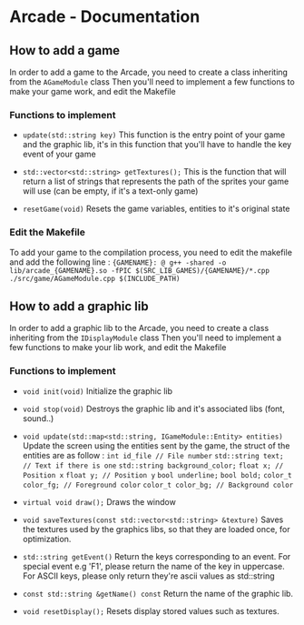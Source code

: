 # Arcade - Documentation

## How to add a game

In order to add a game to the Arcade, you need to create a class inheriting from the `AGameModule` class
Then you'll need to implement a few functions to make your game work, and edit the Makefile

### Functions to implement

- `update(std::string key)`
This function is the entry point of your game and the graphic lib, it's in this function that you'll have to handle the key event of your game

- `std::vector<std::string> getTextures();`
This is the function that will return a list of strings that represents the path of the sprites your game will use (can be empty, if it's a text-only game)

- `resetGame(void)`
Resets the game variables, entities to it's original state

### Edit the Makefile
To add your game to the compilation process, you need to edit the makefile and add the following line :
`{GAMENAME}: @ g++ -shared -o lib/arcade_{GAMENAME}.so -fPIC $(SRC_LIB_GAMES)/{GAMENAME}/*.cpp ./src/game/AGameModule.cpp $(INCLUDE_PATH)`


## How to add a graphic lib
In order to add a graphic lib to the Arcade, you need to create a class inheriting from the `IDisplayModule` class
Then you'll need to implement a few functions to make your lib work, and edit the Makefile


### Functions to implement

- `void init(void)`
Initialize the graphic lib

- `void stop(void)`
Destroys the graphic lib and it's associated libs (font, sound..)

- `void update(std::map<std::string, IGameModule::Entity> entities)`
Update the screen using the entities sent by the game, the struct of the entities are as follow :
`int id_file // File number`
`std::string text; // Text if there is one`
`std::string background_color;`
`float x; // Position x`
`float y; // Position y`
`bool underline;`
`bool bold;`
`color_t color_fg; // Foreground color`
`color_t color_bg; // Background color`

- `virtual void draw();`
Draws the window

- `void saveTextures(const std::vector<std::string> &texture)`
Saves the textures used by the graphics libs, so that they are loaded once, for optimization.

- `std::string getEvent()`
Return the keys corresponding to an event. For special event e.g 'F1', please return the name of the key in uppercase. For ASCII keys, please only return they're ascii values as std::string

- `const std::string &getName() const`
Return the name of the graphic lib.

- `void resetDisplay();`
Resets display stored values such as textures.